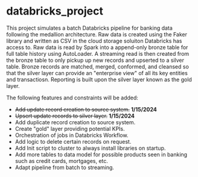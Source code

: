 # databricks_project
This project simulates a batch Databricks pipeline for banking data following the medallion architecture. Raw data is created using the Faker library and written as CSV in the cloud storage soluiton Databricks has access to. Raw data is read by Spark into a append-only bronze table for full table history using AutoLoader. A streaming read is then created from the bronze table to only pickup up new records and upserted to a silver table. Bronze records are matched, merged, conformed, and cleansed so that the silver layer can provide an "enterprise view" of all its key entities and transactiosn. Reporting is built upon the silver layer known as the gold layer.

The following features and constraints will be added:
- ~~Add update record creation to source system.~~ **1/15/2024**
- ~~Upsert update records to silver layer.~~ **1/15/2024**
- Add duplicate record creation to source system.
- Create "gold" layer providing potential KPIs.
- Orchestration of jobs in Databricks Workflow.
- Add logic to delete certain records on request.
- Add Init script to cluster to always install libraries on startup.
- Add more tables to data model for possible products seen in banking such as credit cards, mortgages, etc.
- Adapt pipeline from batch to streaming.
